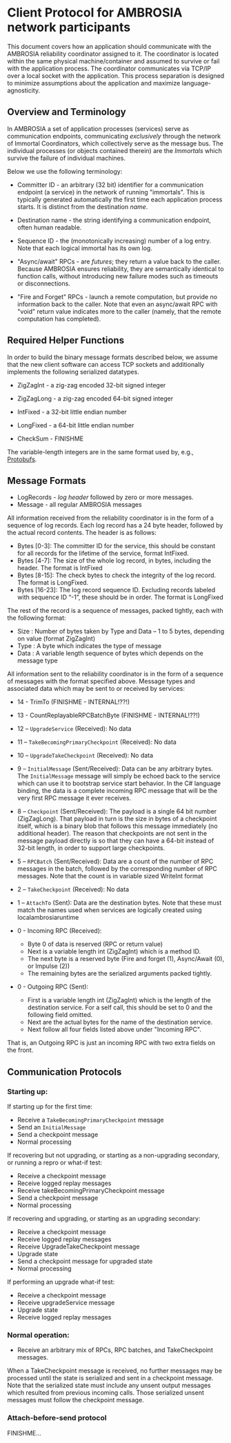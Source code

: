 ﻿
Client Protocol for AMBROSIA network participants
=================================================

This document covers how an application should communicate with the AMBROSIA
reliability coordinator assigned to it.  The coordinator is located within the
same physical machine/container and assumed to survive or fail with the
application process.  The coordinator communicates via TCP/IP over a local
socket with the application.  This process separation is designed to minimize
assumptions about the application and maximize language-agnosticity.

Overview and Terminology
------------------------

In AMBROSIA a set of application processes (services) serve as communication
endpoints, communicating *exclusively* through the network of Immortal
Coordinators, which collectively serve as the message bus.  The individual
processes (or objects contained therein) are the *Immortals* which survive the
failure of individual machines.

Below we use the following terminology:

 * Committer ID - an arbitrary (32 bit) identifier for a communication endpoint
   (a service) in the network of running "immortals".  This is typically
   generated automatically the first time each application process starts.
   It is distinct from the destination *name*.

 * Destination name - the string identifying a communication endpoint, often
   human readable.

 * Sequence ID - the (monotonically increasing) number of a log entry. Note that
   each logical immortal has its own log.

 * "Async/await" RPCs - are *futures*; they return a value back to the
   caller.  Because AMBROSIA ensures reliability, they are semantically
   identical to function calls, without introducing new failure modes such as
   timeouts or disconnections.

 * "Fire and Forget" RPCs - launch a remote computation, but provide no
   information back to the caller.  Note that even an async/await RPC with
   "void" return value indicates more to the caller (namely, that the remote
   computation has completed).

Required Helper Functions
-------------------------

In order to build the binary message formats described below, we assume that the
new client software can access TCP sockets and additionally implements the
following serialized datatypes.

 * ZigZagInt  - a zig-zag encoded 32-bit signed integer
 * ZigZagLong - a zig-zag encoded 64-bit signed integer
 * IntFixed  - a 32-bit little endian number 
 * LongFixed - a 64-bit little endian number 

 * CheckSum - FINISHME

The variable-length integers are in the same format used by, e.g.,
[Protobufs](https://developers.google.com/protocol-buffers/docs/encoding).


Message Formats
---------------

 * LogRecords - *log header* followed by zero or more messages.
 * Message - all regular AMBROSIA messages

All information received from the reliability coordinator is in the form of a sequence of log records.
Each log record has a 24 byte header, followed by the actual record contents. The header is as follows:

 * Bytes [0-3]: The committer ID for the service, this should be constant for all records for the lifetime of the service, format IntFixed.
 * Bytes [4-7]: The size of the whole log record, in bytes, including the header. The format is IntFixed
 * Bytes [8-15]: The check bytes to check the integrity of the log record. The format is LongFixed.
 * Bytes [16-23]: The log record sequence ID. Excluding records labeled with sequence ID “-1”, these should be in order. The format is LongFixed

The rest of the record is a sequence of messages, packed tightly, each with the following format:

 * Size : Number of bytes taken by Type and Data – 1 to 5 bytes, depending on value (format ZigZagInt)
 * Type : A byte which indicates the type of message
 * Data : A variable length sequence of bytes which depends on the message type


All information sent to the reliability coordinator is in the form of a sequence of messages with the format specified above.
Message types and associated data which may be sent to or received by services:

 * 14 - TrimTo (FINISHME - INTERNAL!??!)
 * 13 - CountReplayableRPCBatchByte (FINISHME - INTERNAL!??!)

 * 12 – `UpgradeService` (Received): No data

 * 11 – `TakeBecomingPrimaryCheckpoint` (Received): No data

 * 10 – `UpgradeTakeCheckpoint` (Received): No data

 * 9 – `InitialMessage` (Sent/Received): Data can be any arbitrary bytes. The `InitialMessage` message will simply be echoed back
   to the service which can use it to bootstrap service start behavior. In the C# language binding, the data is a complete incoming RPC
   message that will be the very first RPC message it ever receives. 

 * 8 – `Checkpoint` (Sent/Received): The payload is a single 64 bit number (ZigZagLong).
   That payload in turn is the size in bytes of a checkpoint itself, which is a
   binary blob that follows this message immediately (no additional header).
   The reason that checkpoints are not sent in the message payload directly is
   so that they can have a 64-bit instead of 32-bit length, in order to support
   large checkpoints.

 * 5 – `RPCBatch` (Sent/Received): Data are a count of the number of RPC messages in the batch, followed by the corresponding number of RPC messages. Note that the count is in variable sized WriteInt format

 * 2 – `TakeCheckpoint` (Received): No data

 * 1 – `AttachTo` (Sent): Data are the destination bytes. Note that these must match the names used when services are logically created using localambrosiaruntime

 * 0 - Incoming RPC (Received):

   - Byte 0 of data is reserved (RPC or return value)
   - Next is a variable length int (ZigZagInt) which is a method ID.
   - The next byte is a reserved byte (Fire and forget (1), Async/Await (0), or Impulse (2))
   - The remaining bytes are the serialized arguments packed tightly.

 * 0 - Outgoing RPC (Sent):

   - First is a variable length int (ZigZagInt) which is the length of the destination service.  For a self call, this should be set to 0 and the following field omitted.
   - Next are the actual bytes for the name of the destination service.
   - Next follow all four fields listed above under "Incoming RPC".

That is, an Outgoing RPC is just an incoming RPC with two extra fields on the front.


Communication Protocols
-----------------------

### Starting up:

If starting up for the first time:

 * Receive a `TakeBecomingPrimaryCheckpoint` message
 * Send an `InitialMessage`
 * Send a checkpoint message
 * Normal processing

If recovering but not upgrading, or starting as a non-upgrading secondary, or running a repro or what-if test:

 * Receive a checkpoint message
 * Receive logged replay messages
 * Receive takeBecomingPrimaryCheckpoint message
 * Send a checkpoint message
 * Normal processing

If recovering and upgrading, or starting as an upgrading secondary:

 * Receive a checkpoint message
 * Receive logged replay messages
 * Receive UpgradeTakeCheckpoint message
 * Upgrade state
 * Send a checkpoint message for upgraded state
 * Normal processing

If performing an upgrade what-if test:

 * Receive a checkpoint message
 * Receive upgradeService message
 * Upgrade state
 * Receive logged replay messages

### Normal operation:

 * Receive an arbitrary mix of RPCs, RPC batches, and TakeCheckpoint messages.

When a TakeCheckpoint message is received, no further messages may be processed until the state is serialized and sent in a checkpoint message. Note that the serialized state must include any unsent output messages which resulted from previous incoming calls. Those serialized unsent messages must follow the checkpoint message.

### Attach-before-send protocol

FINISHME...

